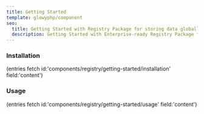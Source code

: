 ```yaml
---
title: Getting Started
template: glowyphp/component
seo:
  title: Getting Started with Registry Package for storing data globally in a well managed fashion, helping to prevent global meltdown
  description: Getting Started with Enterprise-ready Registry Package for storing data globally in a well managed fashion, helping to prevent global meltdown
---
```


### Installation

(entries fetch id:'components/registry/getting-started/installation' field:'content')

### Usage

(entries fetch id:'components/registry/getting-started/usage' field:'content')
